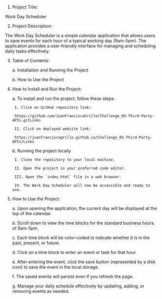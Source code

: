 1. Project Title:

Work Day Scheduler

2. Project Description:

The Work Day Scheduler is a simple calendar application that allows users to save events for each hour of a typical working day (9am-5pm). The application provides a user-friendly interface for managing and scheduling daily tasks effectively.

3. Table of Contents:

	a. Installation and Running the Project

	b. How to Use the Project

4. How to Install and Run the Project:

	a. To install and run the project, follow these steps:

		I. Click on GitHub repository link:

		https://github.com/JuanFranciscoGrillo/Challenge_05-Third-Party-APIs.gitLinks          

		II. Click on deployed website link:
		https://juanfranciscogrillo.github.io/Challenge_05-Third-Party-APIs/Links

	b. Running the project locally

		I. Clone the repository to your local machine.
		
		II. Open the project in your preferred code editor.
		
		III. Open the `index.html` file in a web browser.
		
		IV. The Work Day Scheduler will now be accessible and ready to use.

5. How to Use the Project:

	a. Upon opening the application, the current day will be displayed at the top of the calendar.

	b. Scroll down to view the time blocks for the standard business hours of 9am-5pm.

	c. Each time block will be color-coded to indicate whether it is in the past, present, or future.

	d. Click on a time block to enter an event or task for that hour.

	e. After entering the event, click the save button (represented by a disk icon) to save the event in the local storage.

	f. The saved events will persist even if you refresh the page.

	g. Manage your daily schedule effectively by updating, adding, or removing events as needed.

